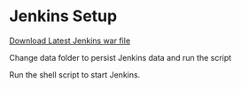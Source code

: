 # Jenkins Setup  
[Download Latest Jenkins war file](http://mirrors.jenkins.io/war-stable/latest/jenkins.war)  

Change data folder to persist Jenkins data and run the script  

Run the shell script to start Jenkins.  